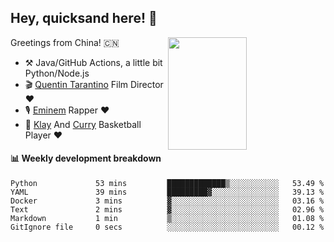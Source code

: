 ## Hey, quicksand here! 🏃
[<img align="right" width="50%" height='180' src="https://quicksandznzn.github.io/image/warriors.jpg">](https://github.com/quicksandznzn)
<!--
[<img align="right" width="50%" src="https://github-readme-stats.vercel.app/api?username=quicksandznzn&theme=dark&show_icons=true">](https://github.com/quicksandznzn)
-->


Greetings from China! 🇨🇳

- ⚒️ Java/GitHub Actions, a little bit Python/Node.js
- 🎬 [Quentin Tarantino](https://www.instagram.com/tarantinoxx/) Film Director ❤️
- 🎙 [Eminem](https://www.instagram.com/eminem/) Rapper ❤️
- 🏀 [Klay](https://www.instagram.com/klaythompson/) And [Curry](https://www.instagram.com/stephencurry30/) Basketball Player ❤️


#### :bar_chart: Weekly development breakdown
<!--START_SECTION:waka-->

```text
Python             53 mins         █████████████▒░░░░░░░░░░░   53.49 %
YAML               39 mins         █████████▓░░░░░░░░░░░░░░░   39.13 %
Docker             3 mins          ▓░░░░░░░░░░░░░░░░░░░░░░░░   03.16 %
Text               2 mins          ▓░░░░░░░░░░░░░░░░░░░░░░░░   02.96 %
Markdown           1 min           ▒░░░░░░░░░░░░░░░░░░░░░░░░   01.08 %
GitIgnore file     0 secs          ░░░░░░░░░░░░░░░░░░░░░░░░░   00.12 %
```

<!--END_SECTION:waka-->
